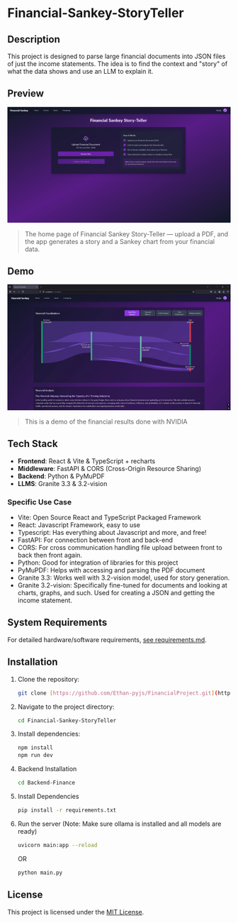 # Financial-Sankey-StoryTeller

## Description
This project is designed to parse large financial documents into JSON files of just the income statements. The idea is to find the context and "story" of what the data shows and use an LLM to explain it.

## Preview
![App Screenshot](./assets/screenshot.png)

> The home page of Financial Sankey Story-Teller — upload a PDF, and the app generates a story and a Sankey chart from your financial data.

## Demo
![Demo](./assets/demo.gif)

> This is a demo of the financial results done with NVIDIA

## Tech Stack
- **Frontend**: React & Vite & TypeScript + recharts
- **Middleware**: FastAPI & CORS (Cross-Origin Resource Sharing)
- **Backend**: Python & PyMuPDF
- **LLMS**: Granite 3.3  & 3.2-vision


### Specific Use Case
- Vite: Open Source React and TypeScript Packaged Framework
- React: Javascript Framework, easy to use
- Typescript: Has everything about Javascript and more, and free!
- FastAPI: For connection between front and back-end
- CORS: For cross communication handling file upload between front to back then front again.
- Python: Good for integration of libraries for this project
- PyMuPDF: Helps with accessing and parsing the PDF document
- Granite 3.3: Works well with 3.2-vision model, used for story generation.
- Granite 3.2-vision: Specifically fine-tuned for documents and looking at charts, graphs, and such. Used for creating a JSON and getting the income statement.


##  System Requirements

For detailed hardware/software requirements, [see requirements.md](./requirements.md).

## Installation
1. Clone the repository:
    ```bash
    git clone [https://github.com/Ethan-pyjs/FinancialProject.git](https://github.com/Ethan-pyjs/FSankeyLLMTL.git)
    ```
2. Navigate to the project directory:
    ```bash
    cd Financial-Sankey-StoryTeller
    ```
3. Install dependencies:
    ```bash
    npm install
    npm run dev
    ```

4. Backend Installation
    ```bash
    cd Backend-Finance
    ```
5. Install Dependencies
    ```bash
    pip install -r requirements.txt
    ```
6. Run the server (Note: Make sure ollama is installed and all models are ready)
    ```bash
    uvicorn main:app --reload
    ```
    OR
    ```bash
    python main.py
    ```
## License
This project is licensed under the [MIT License](LICENSE).
